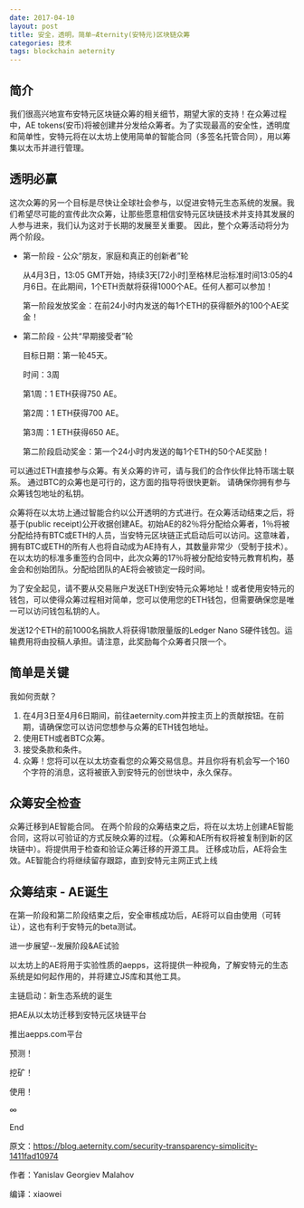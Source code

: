 ```yaml
---
date: 2017-04-10
layout: post
title: 安全，透明，简单—Æternity(安特元)区块链众筹
categories: 技术
tags: blockchain aeternity
---
```


## 简介

我们很高兴地宣布安特元区块链众筹的相关细节，期望大家的支持！在众筹过程中，AE tokens(安币)将被创建并分发给众筹者。为了实现最高的安全性，透明度和简单性，安特元将在以太坊上使用简单的智能合同（多签名托管合同），用以筹集以太币并进行管理。

## 透明必赢

这次众筹的另一个目标是尽快让全球社会参与，以促进安特元生态系统的发展。我们希望尽可能的宣传此次众筹，让那些愿意相信安特元区块链技术并支持其发展的人参与进来，我们认为这对于长期的发展至关重要。
因此，整个众筹活动将分为两个阶段。

* 第一阶段 - 公众“朋友，家庭和真正的创新者”轮
    
    从4月3日，13:05 GMT开始，持续3天[72小时]至格林尼治标准时间13:05的4月6日。在此期间，1个ETH贡献将获得1000个AE。任何人都可以参加！
    
    第一阶段发放奖金：在前24小时内发送的每1个ETH的获得额外的100个AE奖金！

* 第二阶段 - 公共“早期接受者”轮

    目标日期：第一轮45天。

    时间：3周
    
    第1周：1 ETH获得750 AE。

    第2周：1 ETH获得700 AE。

    第3周：1 ETH获得650 AE。
    
    第二阶段启动奖金：第一个24小时内发送的每1个ETH的50个AE奖励！

可以通过ETH直接参与众筹。有关众筹的许可，请与我们的合作伙伴比特币瑞士联系。 通过BTC的众筹也是可行的，这方面的指导将很快更新。
请确保你拥有参与众筹钱包地址的私钥。

众筹将在以太坊上通过智能合约以公开透明的方式进行。在众筹活动结束之后，将基于(public receipt)公开收据创建AE。初始AE的82％将分配给众筹者，1％将被分配给持有BTC或ETH的人员，当安特元区块链正式启动后可以访问。这意味着，拥有BTC或ETH的所有人也将自动成为AE持有人，其数量非常少（受制于技术）。 在以太坊的标准多重签约合同中，此次众筹的17％将被分配给安特元教育机构，基金会和创始团队。分配给团队的AE将会被锁定一段时间。

为了安全起见，请不要从交易账户发送ETH到安特元众筹地址！或者使用安特元的钱包，可以使得众筹过程相对简单，您可以使用您的ETH钱包，但需要确保您是唯一可以访问钱包私钥的人。

发送12个ETH的前1000名捐款人将获得1款限量版的Ledger Nano S硬件钱包。运输费用将由投稿人承担。请注意，此奖励每个众筹者只限一个。

## 简单是关键

我如何贡献？

1. 在4月3日至4月6日期间，前往aeternity.com并按主页上的贡献按钮。在前期，请确保您可以访问您想参与众筹的ETH钱包地址。
2. 使用ETH或者BTC众筹。
3. 接受条款和条件。
4. 众筹！您将可以在以太坊查看您的众筹交易信息。并且你将有机会写一个160个字符的消息，这将被嵌入到安特元的创世块中，永久保存。

## 众筹安全检查

众筹迁移到AE智能合同。
在两个阶段的众筹结束之后，将在以太坊上创建AE智能合同，这将以可验证的方式反映众筹的过程。（众筹和AE所有权将被复制到新的区块链中）。将提供用于检查和验证众筹迁移的开源工具。
迁移成功后，AE将会生效。AE智能合约将继续留存跟踪，直到安特元主网正式上线

## 众筹结束 - AE诞生

在第一阶段和第二阶段结束之后，安全审核成功后，AE将可以自由使用（可转让），这也有利于安特元的beta测试。

进一步展望--发展阶段&AE试验

以太坊上的AE将用于实验性质的aepps，这将提供一种视角，了解安特元的生态系统是如何起作用的，并将建立JS库和其他工具。

主链启动：新生态系统的诞生

把AE从以太坊迁移到安特元区块链平台

推出aepps.com平台

预测！

挖矿！

使用！

∞

End

原文：https://blog.aeternity.com/security-transparency-simplicity-1411fad10974

作者：Yanislav Georgiev Malahov

编译：xiaowei

